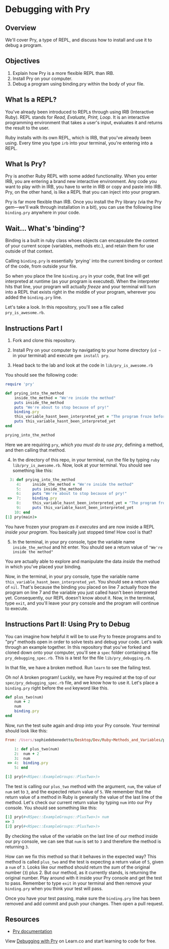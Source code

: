 # Debugging with Pry

## Overview

We'll cover Pry, a type of REPL, and discuss how to install and use it to debug a program. 

## Objectives

1. Explain how Pry is a more flexible REPL than IRB. 
2. Install Pry on your computer.
3. Debug a program using binding.pry within the body of your file.

## What Is a REPL?

You've already been introduced to REPLs through using IRB (Interactive Ruby). REPL stands for *Read, Evaluate, Print, Loop*. It is an interactive programming environment that takes a user's input, evaluates it and returns the result to the user. 

Ruby installs with its own REPL, which is IRB, that you've already been using. Every time you type `irb` into your terminal, you're entering into a REPL.

## What Is Pry?

Pry is another Ruby REPL with some added functionality. When you enter IRB, you are entering a brand new interactive environment. Any code you want to play with in IRB, you have to write in IRB or copy and paste into IRB. Pry, on the other hand, is like a REPL that you can inject into your program. 

Pry is far more flexible than IRB. Once you install the Pry library (via the Pry gem—we'll walk through installation in a bit), you can use the following line `binding.pry` anywhere in your code. 

## Wait... What's 'binding'? 

Binding is a built in ruby class whoes objects can encapsulate the context of your current scope (variables, methods etc.), and retain them for use outside of that context. 

Calling `binding.pry` is essentially 'prying' into the current binding or context of the code, from outside your file.

So when you place the line `binding.pry` in your code, that line will get interpreted at runtime (as your program is executed). When the interpreter hits that line, your program will actually *freeze* and your terminal will turn into a REPL that exists right in the middle of your program, wherever you added the `binding.pry` line. 

Let's take a look. In this repository, you'll see a file called `pry_is_awesome.rb`. 

## Instructions Part I

1. Fork and clone this repository. 

2. Install Pry on your computer by navigating to your home directory (`cd ~` in your terminal) and execute `gem install pry`. 

3. Head back to the lab and look at the code in `lib/pry_is_awesome.rb`

You should see the following code: 

```ruby
require 'pry'

def prying_into_the_method
    inside_the_method = "We're inside the method"
    puts inside_the_method
    puts "We're about to stop because of pry!"
    binding.pry
    this_variable_hasnt_been_interpreted_yet = "The program froze before it could read me!" 
    puts this_variable_hasnt_been_interpreted_yet
end

prying_into_the_method
```
Here we are requiring `pry`, *which you must do to use pry*, defining a method, and then calling that method. 

4. In the directory of this repo, in your terminal, run the file by typing `ruby lib/pry_is_awesome.rb`. Now, look at your terminal. You should see something like this: 

```ruby
  3: def prying_into_the_method
     4:     inside_the_method = "We're inside the method"
     5:     puts inside_the_method
     6:     puts "We're about to stop because of pry!"
 =>  7:     binding.pry
     8:     this_variable_hasnt_been_interpreted_yet = "The program froze before it could read me!" 
     9:     puts this_variable_hasnt_been_interpreted_yet
    10: end
[1] pry(main)> 
```

You have frozen your program *as it executes* and are now inside a REPL *inside your program*. You basically just stopped time! How cool is that?

5. In the terminal, in your pry console, type the variable name `inside_the_method` and hit enter. You should see a return value of `"We're inside the method"`

You are actually able to explore and manipulate the data *inside* the method in which you've placed your binding. 

Now, in the terminal, in your pry console, type the variable name `this_variable_hasnt_been_interpreted_yet`. You should see a return value of `nil`. That's because the binding you placed on line 7 actually froze the program on line 7 and the variable you just called hasn't been interpreted yet. Consequently, our REPL doesn't know about it. 
Now, in the terminal, type `exit`, and you'll leave your pry console and the program will continue to execute. 

## Instructions Part II: Using Pry to Debug

You can imagine how helpful it will be to use Pry to freeze programs and to "pry" methods open in order to solve tests and debug your code. Let's walk through an example together. In this repository that you've forked and cloned down onto your computer, you'll see a `spec` folder containing a file `pry_debugging_spec.rb`. This is a test for the file `lib/pry_debugging.rb`. 

In that file, we have a broken method. Run `learn` to see the failing test. 

Oh no! A broken program! Luckily, we have Pry required at the top of our `spec/pry_debugging_spec.rb` file, and we know how to use it. Let's place a `binding.pry` right before the `end` keyword like this. 

```ruby
def plus_two(num)
    num + 2
    num 
    binding.pry
end
```

Now, run the test suite again and drop into your Pry console. Your terminal should look like this: 

```ruby
From: /Users/sophiedebenedetto/Desktop/Dev/Ruby-Methods_and_Variables/pry-readme/lib/pry_debugging.rb @ line 4 Object#plus_two:

    1: def plus_two(num)
    2:  num + 2
    3:  num 
 => 4:  binding.pry
    5: end

[1] pry(#<RSpec::ExampleGroups::PlusTwo>)>
```

The test is calling our `plus_two` method with the argument, `num`,  the value of `num` set to `3`, and the expected return value of `5`. We remember that the return value of a method in Ruby is generally the value of the last line of the method. Let's check our current return value by typing `num` into our Pry console. You should see something like this: 

```ruby
[1] pry(#<RSpec::ExampleGroups::PlusTwo>)> num
=> 3
[2] pry(#<RSpec::ExampleGroups::PlusTwo>)> 
```

By checking the value of the variable on the last line of our method inside our pry console, we can see that `num` is set to `3` and therefore the method is returning `3`. 

How can we fix this method so that it behaves in the expected way? This method is called `plus_two` and the test is expecting a return value of `5`, given a `num` of `3`. Looks like our method should return the *sum* of the original number (`3`) plus 2. But our method, as it currently stands, is returning the original number. Play around with it inside your Pry console and get the test to pass. Remember to type `exit` in your terminal and then remove your `binding.pry` when you think your test will pass. 

Once you have your test passing, make sure the `binding.pry` line has been removed and add commit and push your changes. Then open a pull request. 


## Resources 

* [Pry documentation](http://pryrepl.org/)

<p data-visibility='hidden'>View <a href='https://learn.co/lessons/debugging-with-pry' title='Debugging with Pry'>Debugging with Pry</a> on Learn.co and start learning to code for free.</p>
